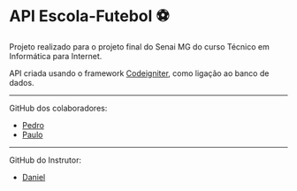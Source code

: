 # API Escola-Futebol​ :soccer:




<p>Projeto realizado para o projeto final do Senai MG do curso Técnico em Informática para Internet.</p>

API criada usando o framework [Codeigniter](https://www.codeigniter.com/user_guide/index.html), como ligação ao banco de dados.



<hr>

GitHub dos colaboradores:

- [Pedro](https://github.com/PedroEsteves22)
- [Paulo](https://github.com/PauloRenato21)



<hr>

GitHub do Instrutor:

- [Daniel](https://github.com/danielcabrivi)


